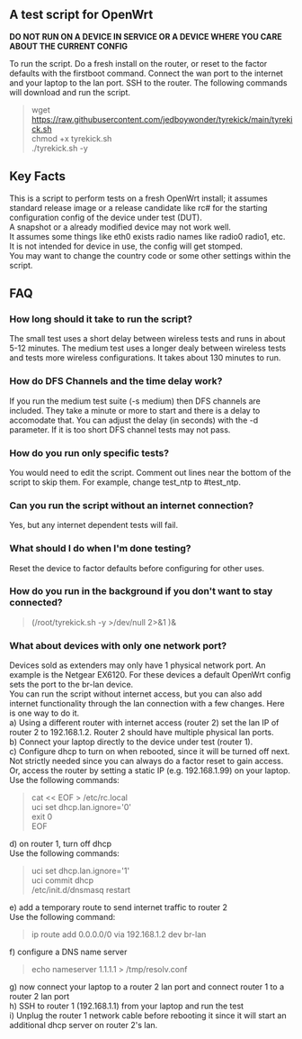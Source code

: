 ## A test script for OpenWrt
**DO NOT RUN ON A DEVICE IN SERVICE OR A DEVICE WHERE YOU CARE ABOUT THE CURRENT CONFIG**

To run the script.  Do a fresh install on the router, or reset to the factor defaults  with the firstboot command.  Connect the wan port to the internet and your laptop to the lan port.  SSH to the router.
The following commands will download and run the script.

> wget https://raw.githubusercontent.com/jedboywonder/tyrekick/main/tyrekick.sh  
chmod +x tyrekick.sh  
./tyrekick.sh -y  

## Key Facts
This is a script to perform tests on a fresh OpenWrt install; it assumes standard release image or a release candidate like rc#  for the starting configuration config of the device under test (DUT).  
A snapshot or a already modified device may not work well.  
It assumes some things like eth0 exists radio names like radio0 radio1, etc.  
It is not intended for device in use, the config will get stomped.  
You may want to change the country code or some other settings within the script.  


## FAQ
### How long should it take to run the script?  
The small test uses a short delay between wireless tests and runs in about 5-12 minutes.
The medium test uses a longer dealy between wireless tests and tests more wireless configurations.  It takes about 130 minutes to run.

### How do DFS Channels and the time delay work?  
If you run the medium test suite (-s medium) then DFS channels are included.  They take a minute or more to start and there is a delay to accomodate that.  You can adjust the delay (in seconds)  with the -d parameter.  If it is too short DFS channel tests may not pass.

### How do you run only specific tests?  
You would need to edit the script.  Comment out lines near the bottom of the script to skip them.  For example, change test_ntp to #test_ntp.

### Can you run the script without an internet connection?  
Yes, but any internet dependent tests will fail.

### What should I do when I'm done testing?  
Reset the device to factor defaults before configuring for other uses.

### How do you run in the background if you don't want to stay connected?  
> (/root/tyrekick.sh -y >/dev/null 2>&1 )&

### What about devices with only one network port?  
Devices sold as extenders may only have 1 physical network port.  An example is the Netgear EX6120.  For these devices a default OpenWrt config sets the port to the br-lan device.  
You can run the script without internet access, but you can also add internet functionality through the lan connection with a few changes.  Here is one way to do it.  
a) Using a different router with internet access (router 2) set the lan IP of router 2 to 192.168.1.2.  Router 2 should have multiple physical lan ports.  
b) Connect your laptop directly to the device under test (router 1).  
c) Configure dhcp to turn on when rebooted, since it will be turned off next.  Not strictly needed since you can always do a factor reset to gain access.  Or, access the router by setting a static IP (e.g. 192.168.1.99) on your laptop.  
Use the following commands:  
> cat << EOF > /etc/rc.local  
uci set dhcp.lan.ignore='0'  
exit 0  
EOF  

d) on router 1, turn off dhcp  
Use the following commands:  
> uci set dhcp.lan.ignore='1'  
uci commit dhcp  
/etc/init.d/dnsmasq restart  

e) add a temporary route to send internet traffic to router 2  
Use the following command:  
> ip route add 0.0.0.0/0 via 192.168.1.2 dev br-lan  

f) configure a DNS name server  
> echo nameserver 1.1.1.1 > /tmp/resolv.conf  

g) now connect your laptop to a router 2 lan port and connect router 1 to a router 2 lan port  
h) SSH to router 1 (192.168.1.1) from your laptop and run the test  
i) Unplug the router 1 network cable before rebooting it since it will start an additional dhcp server on router 2's lan.  
